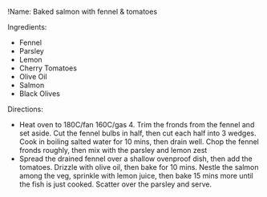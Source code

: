 !Name: Baked salmon with fennel & tomatoes

Ingredients:
- Fennel
- Parsley
- Lemon
- Cherry Tomatoes
- Olive Oil
- Salmon
- Black Olives

Directions:
- Heat oven to 180C/fan 160C/gas 4. Trim the fronds from the fennel and set aside. Cut the fennel bulbs in half, then cut each half into 3 wedges. Cook in boiling salted water for 10 mins, then drain well. Chop the fennel fronds roughly, then mix with the parsley and lemon zest
- Spread the drained fennel over a shallow ovenproof dish, then add the tomatoes. Drizzle with olive oil, then bake for 10 mins. Nestle the salmon among the veg, sprinkle with lemon juice, then bake 15 mins more until the fish is just cooked. Scatter over the parsley and serve.
